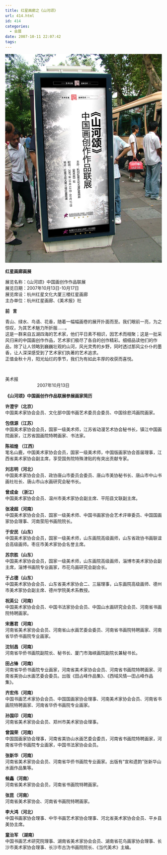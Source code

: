 ```yaml
---
title: 红星画廊之《山河颂》
url: 414.html
id: 414
categories:
  - 会展
date: 2007-10-11 22:07:42
tags:
---
```


![](/images/attachments/month_0710/e20071011214415.jpg)  

**红星画廊画展**

  
展览名称：《山河颂》中国画创作作品联展  
展览日期：2007年10月13日-10月17日  
展览席设：杭州红星文化大厦三楼红星画廊  
主办单位：杭州红星画廊、《美术报》社  
  

**前   言**

  
青山、绿水、鸟语、花香，随着一幅幅画卷的展开扑面而至。我们眼前一亮，为之惊叹，为其艺术魅力所折服……。  
这是一群来自五湖四海的艺术家，他们平日素不相识，因艺术而相聚；这是一批采风归来的中国画创作作品，艺术家们极尽了各自的创作精彩。细细品读他们的作品，除了让人领略到巍巍壮观的山河，风光灵秀的乡野，同时透过那风尘仆仆的墨香，让人深深感受到了艺术家们执著的艺术追求。  
正值金秋十月，阳光灿烂的季节，我们为有如此丰厚的收获而喜悦。  
  
                              

美术报  
                          2007年10月13日

  
  

**《山河颂》中国画创作作品联展参展画家简历**

  
  
**许澄宇（北京）**  
中国美术家协会会员、文化部中国书画艺术委员会委员、中国徐悲鸿画院画家。  
  
**包信源（江苏）**  
中国美术家协会会员，国家一级美术师，江苏省动漫艺术协会秘书长，镇江中国画院画家，江苏省国画院特聘画家、书法家。  
  
**陈祖煌 （江西）**  
笔名山鹿，中国美术家协会会员，国家一级美术师，中国版画家协会首届理事，江西省美术家协会副主席，享受国务院特殊津贴的有突出贡献专家。  
  
**刘志明（河北）**  
中国美术家协会会员、政协唐山市委员会委员、唐山市美协秘书长、唐山市中山书画社社长、唐山市山水画研究会秘书长。  
  
**曾成金 （浙江）**  
中国美术家协会会员、温州市美术家协会副主席、平阳县文联副主席。  
  
**张凌超（河南）**  
中国美术家协会会员、国家一级美术师、中国书画家协会艺术评审委员、中国国画家协会理事、河南荥阳书画院院长。  
  
**于安民（山东）**  
中国美术家协会会员，国家一级美术师，山东画院高级画师，山东省政协书画联谊会高级画师。枣庄市美术家协会名誉主席。  
  
**苏宗胜（山东）**  
中国美术家协会会员，国家一级美术师，山东画院高级画师，淄博市美术家协会副主席，淄博书画院专业画家，市花鸟画研究会副会长。  
  
**于占德（山东）**  
中国美术家协会会员、山东省美术家协会二、三届理事，山东画院高级画师、德州市美术家协会副主席、德州学院美术系教授。  
  
**祝英公（河南）**  
中国美术家协会会员、中国书法家协会会员、中国山水画研究会会员、河南省书画院特聘画家。  
  
**宋惠君（河南）**  
河南省美术家协会会员、河南省山水画艺委会委员、河南省书画院特聘画家、河南省华侨书画院专业画家。  
  
**沈钊昌（河南）**  
河南省华侨书画院副院长、秘书长、厦门市海峡画院副院长兼秘书长。  
  
**田占锋（河南）**  
河南省华侨书画院专业画家，河南省美术家协会会员、河南省书画院特聘画家、河南省美协山水画艺委会委员。出版《田占峰作品集》、《西域风情—田占峰作品集》。  
  
**齐宏伟（河南）**  
中国书画艺术家协会会员、中国国画家协会理事、河南美术家协会会员、河南省书画院特聘画家、河南省华侨书画院专业画家。  
  
**孙国印（河南）**  
河南省美术家协会会员、郑州市美术家协会理事。  
  
**曾国荣（河南）**  
中国国画家协会理事，河南省美协山水画艺委会委员，河南省书画院特聘画家，河南省华侨书画院专业画家，中国书法家协会会员。  
  
**张新华（河南）**  
河南省美术家协会会员、河南省华侨书画院专业画家。出版有“宣和遗韵”张新华山水画作品集等。  
  
**候鑫（河南）**  
河南省美术家协会会员，河南省书画院特聘画家。  
  
**张昆（河南）**  
河南省美术家协会、河南省书画院特聘画家。  
  
**李大鸿（河北）**  
中国书画家协会理事、中华书画艺术家协会理事、河北省美术家协会会员、平乡县美协主席。  
  
**童治军 （湖南）**  
中国书画艺术研究院理事、湖南省美术家协会会员、湖南省花鸟画家协会理事、长沙市美术家协会理事、长沙市古沩书画院院长、《当代美术》主编。
